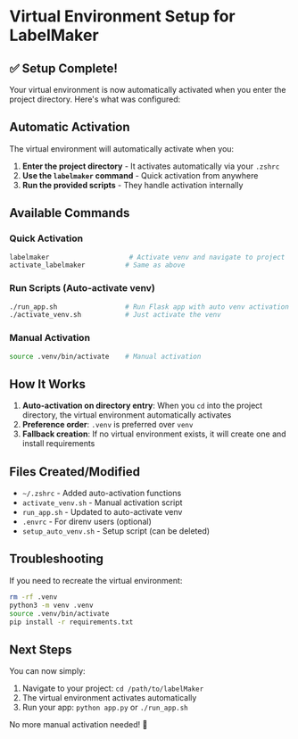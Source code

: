 # Virtual Environment Setup for LabelMaker

## ✅ Setup Complete!

Your virtual environment is now automatically activated when you enter the project directory. Here's what was configured:

## Automatic Activation

The virtual environment will automatically activate when you:
1. **Enter the project directory** - It activates automatically via your `.zshrc`
2. **Use the `labelmaker` command** - Quick activation from anywhere
3. **Run the provided scripts** - They handle activation internally

## Available Commands

### Quick Activation
```bash
labelmaker                    # Activate venv and navigate to project
activate_labelmaker          # Same as above
```

### Run Scripts (Auto-activate venv)
```bash
./run_app.sh                 # Run Flask app with auto venv activation
./activate_venv.sh           # Just activate the venv
```

### Manual Activation
```bash
source .venv/bin/activate    # Manual activation
```

## How It Works

1. **Auto-activation on directory entry**: When you `cd` into the project directory, the virtual environment automatically activates
2. **Preference order**: `.venv` is preferred over `venv`
3. **Fallback creation**: If no virtual environment exists, it will create one and install requirements

## Files Created/Modified

- `~/.zshrc` - Added auto-activation functions
- `activate_venv.sh` - Manual activation script
- `run_app.sh` - Updated to auto-activate venv
- `.envrc` - For direnv users (optional)
- `setup_auto_venv.sh` - Setup script (can be deleted)

## Troubleshooting

If you need to recreate the virtual environment:
```bash
rm -rf .venv
python3 -m venv .venv
source .venv/bin/activate
pip install -r requirements.txt
```

## Next Steps

You can now simply:
1. Navigate to your project: `cd /path/to/labelMaker`
2. The virtual environment activates automatically
3. Run your app: `python app.py` or `./run_app.sh`

No more manual activation needed! 🎉 